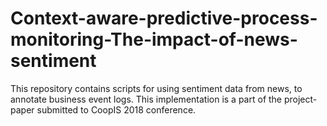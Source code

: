 # Context-aware-predictive-process-monitoring-The-impact-of-news-sentiment
This repository contains scripts for using sentiment data from news, to annotate business event logs. This implementation is a part of the project-paper submitted to CoopIS 2018 conference. 
